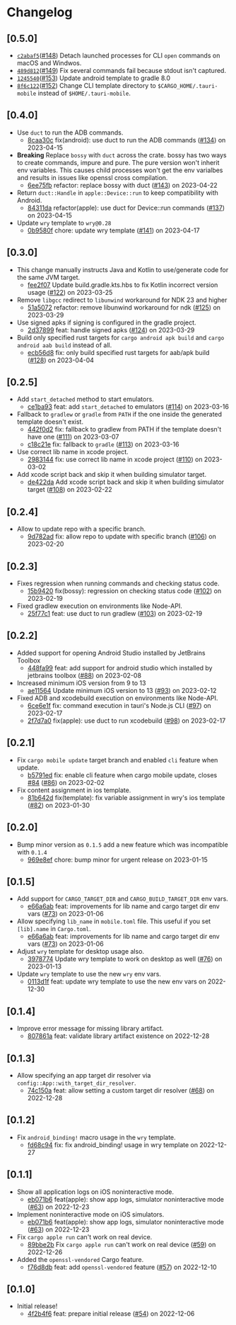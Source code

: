 # Changelog

## \[0.5.0]

- [`c2abaf5`](https://github.com/tauri-apps/tauri-mobile/commit/c2abaf54135bf65b1165a38d3b1d84e8d57f5d6c)([#148](https://github.com/tauri-apps/tauri-mobile/pull/148)) Detach launched processes for CLI `open` commands on macOS and Windwos.
- [`489d812`](https://github.com/tauri-apps/tauri-mobile/commit/489d812c134efdc80fb08c70b3936a8395fd4216)([#149](https://github.com/tauri-apps/tauri-mobile/pull/149)) Fix several commands fail because stdout isn't captured.
- [`1245540`](https://github.com/tauri-apps/tauri-mobile/commit/12455407f447ea7becfce19e16fcdca6b4f843f8)([#153](https://github.com/tauri-apps/tauri-mobile/pull/153)) Update android template to gradle 8.0
- [`8f6c122`](https://github.com/tauri-apps/tauri-mobile/commit/8f6c122f886d69b13df045cfc593b8d510b02dc7)([#152](https://github.com/tauri-apps/tauri-mobile/pull/152)) Change CLI template directory to `$CARGO_HOME/.tauri-mobile` instead of `$HOME/.tauri-mobile`.

## \[0.4.0]

- Use `duct` to run the ADB commands.
  - [8caa30c](https://github.com/tauri-apps/tauri-mobile/commit/8caa30c8fc3369b94f5da18c246bf945e32c8a4f) fix(android): use duct to run the ADB commands ([#134](https://github.com/tauri-apps/tauri-mobile/pull/134)) on 2023-04-15
- **Breaking** Replace `bossy` with `duct` across the crate. bossy has two ways to create commands, impure and pure. The pure version won't inherit env variables. This causes child processes won't get the env varialbes and results in issues like openssl cross compilation.
  - [6ee75fb](https://github.com/tauri-apps/tauri-mobile/commit/6ee75fbb10a17624e3a3ec64ab04dad2928ef9ed) refactor: replace bossy with duct ([#143](https://github.com/tauri-apps/tauri-mobile/pull/143)) on 2023-04-22
- Return `duct::Handle` in `apple::Device::run` to keep compatibility with Android.
  - [84311da](https://github.com/tauri-apps/tauri-mobile/commit/84311da4aec6f30c9158f60caea285e61ffef32f) refactor(apple): use duct for Device::run commands ([#137](https://github.com/tauri-apps/tauri-mobile/pull/137)) on 2023-04-15
- Update `wry` template to `wry@0.28`
  - [0b9580f](https://github.com/tauri-apps/tauri-mobile/commit/0b9580ff702d57ba5d3095de95ce77e4539b7874) chore: update wry template ([#141](https://github.com/tauri-apps/tauri-mobile/pull/141)) on 2023-04-17

## \[0.3.0]

- This change manually instructs Java and Kotlin to use/generate code for the same JVM target.
  - [fee2f07](https://github.com/tauri-apps/tauri-mobile/commit/fee2f07c41d43e9a6a801a05c879b5c7e211d837) Update build.gradle.kts.hbs to fix Kotlin incorrect version usage ([#122](https://github.com/tauri-apps/tauri-mobile/pull/122)) on 2023-03-25
- Remove `libgcc` redirect to `libunwind` workaround for NDK 23 and higher
  - [51a5072](https://github.com/tauri-apps/tauri-mobile/commit/51a5072be644d60e4854c60979b9ab425e7edf0e) refactor: remove libunwind workaround for ndk ([#125](https://github.com/tauri-apps/tauri-mobile/pull/125)) on 2023-03-29
- Use signed apks if signing is configured in the gradle project.
  - [2d37899](https://github.com/tauri-apps/tauri-mobile/commit/2d37899deaac6afe46bf710ef44719d10e398983) feat: handle signed apks ([#124](https://github.com/tauri-apps/tauri-mobile/pull/124)) on 2023-03-29
- Build only specified rust targets for `cargo android apk build` and `cargo android aab build` instead of all.
  - [ecb56d8](https://github.com/tauri-apps/tauri-mobile/commit/ecb56d8066d799488f4d200f865138fb2c22c6ca) fix: only build specified rust targets for aab/apk build ([#128](https://github.com/tauri-apps/tauri-mobile/pull/128)) on 2023-04-04

## \[0.2.5]

- Add `start_detached` method to start emulators.
  - [ce1ba93](https://github.com/tauri-apps/tauri-mobile/commit/ce1ba93cd1865f6d5742eaa2d15ff776819e366d) feat: add `start_detached` to emulators ([#114](https://github.com/tauri-apps/tauri-mobile/pull/114)) on 2023-03-16
- Fallback to `gradlew` or `gradle` from `PATH` if the one inside the generated template doesn't exist.
  - [442f0d2](https://github.com/tauri-apps/tauri-mobile/commit/442f0d2c7328930db61058a55706d22e6a401c16) fix: fallback to gradlew from PATH if the template doesn't have one ([#111](https://github.com/tauri-apps/tauri-mobile/pull/111)) on 2023-03-07
  - [c18c21e](https://github.com/tauri-apps/tauri-mobile/commit/c18c21e8f1edea04b46f22070098cce71efa0ad4) fix: fallback to `gradle` ([#113](https://github.com/tauri-apps/tauri-mobile/pull/113)) on 2023-03-16
- Use correct lib name in xcode project.
  - [2983144](https://github.com/tauri-apps/tauri-mobile/commit/298314485ed0f0acb1cb423b812275cd8dcafc0f) fix: use correct lib name in xcode project ([#110](https://github.com/tauri-apps/tauri-mobile/pull/110)) on 2023-03-02
- Add xcode script back and skip it when building simulator target.
  - [de422da](https://github.com/tauri-apps/tauri-mobile/commit/de422daecb6fe1cc0f45fcdd12d0119be4bd666f) Add xcode script back and skip it when building simulator target ([#108](https://github.com/tauri-apps/tauri-mobile/pull/108)) on 2023-02-22

## \[0.2.4]

- Allow to update repo with a specific branch.
  - [9d782ad](https://github.com/tauri-apps/tauri-mobile/commit/9d782add9b992fecdef60ed97d93f62ed3cdc439) fix: allow repo to update with specific branch ([#106](https://github.com/tauri-apps/tauri-mobile/pull/106)) on 2023-02-20

## \[0.2.3]

- Fixes regression when running commands and checking status code.
  - [15b9420](https://github.com/tauri-apps/tauri-mobile/commit/15b94202784c9630a2811fcb5148e8d168a09b80) fix(bossy): regression on checking status code ([#102](https://github.com/tauri-apps/tauri-mobile/pull/102)) on 2023-02-19
- Fixed gradlew execution on environments like Node-API.
  - [25f77c1](https://github.com/tauri-apps/tauri-mobile/commit/25f77c19ed0265a350fef8fce6a1e4f726c56a31) feat: use duct to run gradlew ([#103](https://github.com/tauri-apps/tauri-mobile/pull/103)) on 2023-02-19

## \[0.2.2]

- Added support for opening Android Studio installed by JetBrains Toolbox
  - [448fa99](https://github.com/tauri-apps/tauri-mobile/commit/448fa9993de3a1312ee3076a5b8ed607738932ba) feat: add support for android studio which installed by jetbrains toolbox ([#88](https://github.com/tauri-apps/tauri-mobile/pull/88)) on 2023-02-08
- Increased minimum iOS version from 9 to 13
  - [ae11564](https://github.com/tauri-apps/tauri-mobile/commit/ae115647e7c80f1b03b678c3cf76b202f9f5324f) Update minimum iOS version to 13 ([#93](https://github.com/tauri-apps/tauri-mobile/pull/93)) on 2023-02-12
- Fixed ADB and xcodebuild execution on environments like Node-API.
  - [6ce6e1f](https://github.com/tauri-apps/tauri-mobile/commit/6ce6e1f2d1f4128938ddf366c41834b78873be61) fix: command execution in tauri's Node.js CLI ([#97](https://github.com/tauri-apps/tauri-mobile/pull/97)) on 2023-02-17
  - [2f7d7a0](https://github.com/tauri-apps/tauri-mobile/commit/2f7d7a0c1136da2596d7614538411b333cddeda2) fix(apple): use duct to run xcodebuild ([#98](https://github.com/tauri-apps/tauri-mobile/pull/98)) on 2023-02-17

## \[0.2.1]

- Fix `cargo mobile update` target branch and enabled `cli` feature when update.
  - [b5791ed](https://github.com/tauri-apps/tauri-mobile/commit/b5791ed37000b92db0f5beaa50d1f6c4af52a479) fix: enable cli feature when cargo mobile update, closes [#84](https://github.com/tauri-apps/tauri-mobile/pull/84) ([#86](https://github.com/tauri-apps/tauri-mobile/pull/86)) on 2023-02-02
- Fix content assignment in ios template.
  - [81b642d](https://github.com/tauri-apps/tauri-mobile/commit/81b642de9bd0c96b124ad9bca9edfbabe78f71d4) fix(template): fix variable assignment in wry's ios template ([#82](https://github.com/tauri-apps/tauri-mobile/pull/82)) on 2023-01-30

## \[0.2.0]

- Bump minor version as `0.1.5` add a new feature which was incompatible with `0.1.4`
  - [969e8ef](https://github.com/tauri-apps/tauri-mobile/commit/969e8ef41ec6f5c51086b4971cb74318ed5fa0c3) chore: bump minor for urgent release on 2023-01-15

## \[0.1.5]

- Add support for `CARGO_TARGET_DIR` and `CARGO_BUILD_TARGET_DIR` env vars.
  - [e66a6ab](https://github.com/tauri-apps/tauri-mobile/commit/e66a6ab0e5dc3b474dad6793621c499974953915) feat: improvements for lib name and cargo target dir env vars ([#73](https://github.com/tauri-apps/tauri-mobile/pull/73)) on 2023-01-06
- Allow specifying `lib_name` in `mobile.toml` file. This useful if you set `[lib].name` in `Cargo.toml`.
  - [e66a6ab](https://github.com/tauri-apps/tauri-mobile/commit/e66a6ab0e5dc3b474dad6793621c499974953915) feat: improvements for lib name and cargo target dir env vars ([#73](https://github.com/tauri-apps/tauri-mobile/pull/73)) on 2023-01-06
- Adjust `wry` template for desktop usage also.
  - [3978774](https://github.com/tauri-apps/tauri-mobile/commit/3978774e1b5e7810f3fa6833c328e3032d744e7e) Update wry template to work on desktop as well ([#76](https://github.com/tauri-apps/tauri-mobile/pull/76)) on 2023-01-13
- Update `wry` template to use the new `wry` env vars.
  - [0113d1f](https://github.com/tauri-apps/tauri-mobile/commit/0113d1fc5fcc976a8c5c9016ae55e94fcc182ea6) feat: update wry template to use the new env vars on 2022-12-30

## \[0.1.4]

- Improve error message for missing library artifact.
  - [807861a](https://github.com/tauri-apps/tauri-mobile/commit/807861acfedf50e31086db62e56d296a62638194) feat: validate library artifact existence on 2022-12-28

## \[0.1.3]

- Allow specifying an app target dir resolver via `config::App::with_target_dir_resolver`.
  - [74c150a](https://github.com/tauri-apps/tauri-mobile/commit/74c150a7ad84db516fa39a6e9c7a4454de1d5d83) feat: allow setting a custom target dir resolver ([#68](https://github.com/tauri-apps/tauri-mobile/pull/68)) on 2022-12-28

## \[0.1.2]

- Fix `android_binding!` macro usage in the `wry` template.
  - [fd68c94](https://github.com/tauri-apps/tauri-mobile/commit/fd68c9435cdac5d591e22ff92ec2b7d36f07d8a7) fix: fix android_binding! usage in wry template on 2022-12-27

## \[0.1.1]

- Show all application logs on iOS noninteractive mode.
  - [eb071b6](https://github.com/tauri-apps/tauri-mobile/commit/eb071b65c49c4bd20abbc917fa47c75273977b4f) feat(apple): show app logs, simulator noninteractive mode ([#63](https://github.com/tauri-apps/tauri-mobile/pull/63)) on 2022-12-23
- Implement noninteractive mode on iOS simulators.
  - [eb071b6](https://github.com/tauri-apps/tauri-mobile/commit/eb071b65c49c4bd20abbc917fa47c75273977b4f) feat(apple): show app logs, simulator noninteractive mode ([#63](https://github.com/tauri-apps/tauri-mobile/pull/63)) on 2022-12-23
- Fix `cargo apple run` can't work on real device.
  - [89bbe2b](https://github.com/tauri-apps/tauri-mobile/commit/89bbe2bdd30b55d5e4af91aced779d88997cfec7) Fix `cargo apple run` can't work on real device ([#59](https://github.com/tauri-apps/tauri-mobile/pull/59)) on 2022-12-26
- Added the `openssl-vendored` Cargo feature.
  - [f76d8db](https://github.com/tauri-apps/tauri-mobile/commit/f76d8db3ca8ca472aeab8d28c0e7b41c8348de9a) feat: add `openssl-vendored` feature ([#57](https://github.com/tauri-apps/tauri-mobile/pull/57)) on 2022-12-10

## \[0.1.0]

- Initial release!
  - [4f2b4f6](https://github.com/tauri-apps/tauri-mobile/commit/4f2b4f65ddd36252ee979f88ae76855ff5c5923f) feat: prepare initial release ([#54](https://github.com/tauri-apps/tauri-mobile/pull/54)) on 2022-12-06
